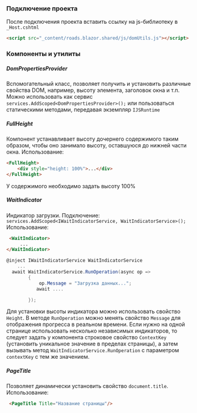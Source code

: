 ### Подключение проекта
После подключения проекта вставить ссылку на js-библиотеку в `_Host.cshtml`
```html
<script src="_content/roads.blazor.shared/js/domUtils.js"></script>
```
### Компоненты и утилиты
##### DomPropertiesProvider
Вспомогательный класс, позволяет получить и установить различные свойства DOM, например, высоту элемента, заголовок окна и т.п. Можно использовать как сервис `services.AddScoped<DomPropertiesProvider>();` или пользоваться статическими методами, передавая экземпляр `IJSRuntime`
##### FullHeight
Компонент устанавливает высоту дочернего содержимого таким образом, чтобы оно занимало высоту, оставшуюся до нижней части окна. Использование:
```html
<FullHeight>
	<div style="height: 100%">...</div>
</FullHeight>
```
У содержимого необходимо задать высоту 100%
##### WaitIndicator
Индикатор загрузки. Подключение: `services.AddScoped<IWaitIndicatorService, WaitIndicatorService>();` Использование:
```html
 <WaitIndicator>
	 ...
</WaitIndicator>
```
```csharp
@inject IWaitIndicatorService WaitIndicatorService
	...
  await WaitIndicatorService.RunOperation(async op =>
        {
            op.Message = "Загрузка данных...";
           await ....

        });
```
Для установки высоты индикатора можно использовать свойство `Height`. В методе `RunOperation` можно менять свойство `Message` для отображения прогресса в реальном времени. Если нужно на одной странице использовать несколько независимых индикаторов, то следует задать у компонента строковое свойство `ContextKey` (установить уникальное значение в пределах страницы), а затем вызывать метод `WaitIndicatorService.RunOperation` с параметром `contextKey` с тем же значением.
##### PageTitle
Позволяет динамически установить свойство `document.title`. Использование:
```html
 <PageTitle Title="Название страницы"/>
```